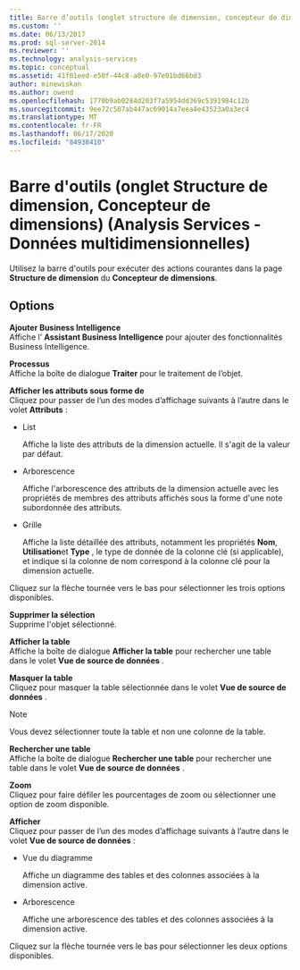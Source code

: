 ```yaml
---
title: Barre d’outils (onglet structure de dimension, concepteur de dimensions) (Analysis Services-données multidimensionnelles) | Microsoft Docs
ms.custom: ''
ms.date: 06/13/2017
ms.prod: sql-server-2014
ms.reviewer: ''
ms.technology: analysis-services
ms.topic: conceptual
ms.assetid: 41f01eed-e50f-44c8-a8e0-97e01bd66bd3
author: minewiskan
ms.author: owend
ms.openlocfilehash: 1770b9ab0284d203f7a5954dd369c5391984c12b
ms.sourcegitcommit: 9ee72c507ab447ac69014a7eea4e43523a0a3ec4
ms.translationtype: MT
ms.contentlocale: fr-FR
ms.lasthandoff: 06/17/2020
ms.locfileid: "84938410"
---
```

# <a name="toolbar-dimension-structure-tab-dimension-designer-analysis-services---multidimensional-data"></a>Barre d'outils (onglet Structure de dimension, Concepteur de dimensions) (Analysis Services - Données multidimensionnelles)
  Utilisez la barre d'outils pour exécuter des actions courantes dans la page **Structure de dimension** du **Concepteur de dimensions**.  
  
## <a name="options"></a>Options  
 **Ajouter Business Intelligence**  
 Affiche l’ **Assistant Business Intelligence** pour ajouter des fonctionnalités Business Intelligence.  
  
 **Processus**  
 Affiche la boîte de dialogue **Traiter** pour le traitement de l’objet.  
  
 **Afficher les attributs sous forme de**  
 Cliquez pour passer de l’un des modes d’affichage suivants à l’autre dans le volet **Attributs** :  
  
-   List  
  
     Affiche la liste des attributs de la dimension actuelle. Il s'agit de la valeur par défaut.  
  
-   Arborescence  
  
     Affiche l'arborescence des attributs de la dimension actuelle avec les propriétés de membres des attributs affichés sous la forme d'une note subordonnée des attributs.  
  
-   Grille  
  
     Affiche la liste détaillée des attributs, notamment les propriétés **Nom**, **Utilisation**et **Type** , le type de donnée de la colonne clé (si applicable), et indique si la colonne de nom correspond à la colonne clé pour la dimension actuelle.  
  
 Cliquez sur la flèche tournée vers le bas pour sélectionner les trois options disponibles.  
  
 **Supprimer la sélection**  
 Supprime l'objet sélectionné.  
  
 **Afficher la table**  
 Affiche la boîte de dialogue **Afficher la table** pour rechercher une table dans le volet **Vue de source de données** .  
  
 **Masquer la table**  
 Cliquez pour masquer la table sélectionnée dans le volet **Vue de source de données** .  
  
> [!NOTE]  
>  Vous devez sélectionner toute la table et non une colonne de la table.  
  
 **Rechercher une table**  
 Affiche la boîte de dialogue **Rechercher une table** pour rechercher une table dans le volet **Vue de source de données** .  
  
 **Zoom**  
 Cliquez pour faire défiler les pourcentages de zoom ou sélectionner une option de zoom disponible.  
  
 **Afficher**  
 Cliquez pour passer de l’un des modes d’affichage suivants à l’autre dans le volet **Vue de source de données** :  
  
-   Vue du diagramme  
  
     Affiche un diagramme des tables et des colonnes associées à la dimension active.  
  
-   Arborescence  
  
     Affiche une arborescence des tables et des colonnes associées à la dimension active.  
  
 Cliquez sur la flèche tournée vers le bas pour sélectionner les deux options disponibles.  
  
  
